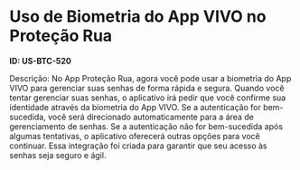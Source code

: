 # Uso de Biometria do App VIVO no Proteção Rua

**ID: US-BTC-520**

Descrição: No App Proteção Rua, agora você pode usar a biometria do App VIVO para gerenciar suas senhas de forma rápida e segura. Quando você tentar gerenciar suas senhas, o aplicativo irá pedir que você confirme sua identidade através da biometria do App VIVO. Se a autenticação for bem-sucedida, você será direcionado automaticamente para a área de gerenciamento de senhas. Se a autenticação não for bem-sucedida após algumas tentativas, o aplicativo oferecerá outras opções para você continuar. Essa integração foi criada para garantir que seu acesso às senhas seja seguro e ágil.